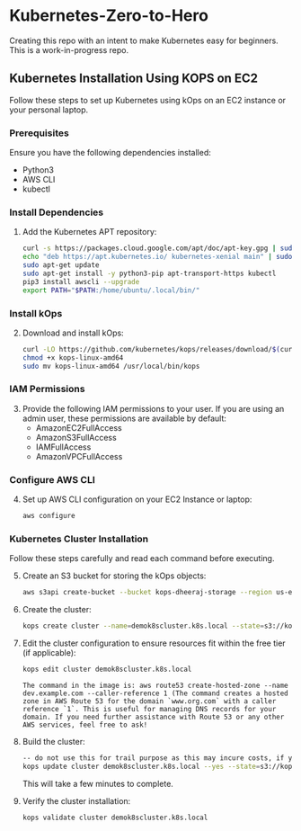 # Kubernetes-Zero-to-Hero

Creating this repo with an intent to make Kubernetes easy for beginners. This is a work-in-progress repo.

## Kubernetes Installation Using KOPS on EC2

Follow these steps to set up Kubernetes using kOps on an EC2 instance or your personal laptop.

### Prerequisites

Ensure you have the following dependencies installed:
- Python3
- AWS CLI
- kubectl

### Install Dependencies

1. Add the Kubernetes APT repository:
    ```sh
    curl -s https://packages.cloud.google.com/apt/doc/apt-key.gpg | sudo apt-key add -
    echo "deb https://apt.kubernetes.io/ kubernetes-xenial main" | sudo tee -a /etc/apt/sources.list.d/kubernetes.list
    sudo apt-get update
    sudo apt-get install -y python3-pip apt-transport-https kubectl
    pip3 install awscli --upgrade
    export PATH="$PATH:/home/ubuntu/.local/bin/"
    ```

### Install kOps

2. Download and install kOps:
    ```sh
    curl -LO https://github.com/kubernetes/kops/releases/download/$(curl -s https://api.github.com/repos/kubernetes/kops/releases/latest | grep tag_name | cut -d '"' -f 4)/kops-linux-amd64
    chmod +x kops-linux-amd64
    sudo mv kops-linux-amd64 /usr/local/bin/kops
    ```

### IAM Permissions

3. Provide the following IAM permissions to your user. If you are using an admin user, these permissions are available by default:
    - AmazonEC2FullAccess
    - AmazonS3FullAccess
    - IAMFullAccess
    - AmazonVPCFullAccess

### Configure AWS CLI

4. Set up AWS CLI configuration on your EC2 Instance or laptop:
    ```sh
    aws configure
    ```

### Kubernetes Cluster Installation

Follow these steps carefully and read each command before executing.

5. Create an S3 bucket for storing the kOps objects:
    ```sh
    aws s3api create-bucket --bucket kops-dheeraj-storage --region us-east-1
    ```

6. Create the cluster:
    ```sh
    kops create cluster --name=demok8scluster.k8s.local --state=s3://kops-dheeraj-storage --zones=us-east-1a --node-count=1 --node-size=t2.micro --master-size=t2.micro --master-volume-size=8 --node-volume-size=8
    ```

7. Edit the cluster configuration to ensure resources fit within the free tier (if applicable):
    ```sh
    kops edit cluster demok8scluster.k8s.local
    ``` 
    ``` The command in the image is: aws route53 create-hosted-zone --name dev.example.com --caller-reference 1 (The command creates a hosted zone in AWS Route 53 for the domain `www.org.com` with a caller reference `1`. This is useful for managing DNS records for your domain. If you need further assistance with Route 53 or any other AWS services, feel free to ask! ```
    
 
8. Build the cluster:
    ```sh
    -- do not use this for trail purpose as this may incure costs, if you have free credits then proceed building the cluster
    kops update cluster demok8scluster.k8s.local --yes --state=s3://kops-dheeraj-storage
    ```
    This will take a few minutes to complete.

9. Verify the cluster installation:
    ```sh
    kops validate cluster demok8scluster.k8s.local
    ```
